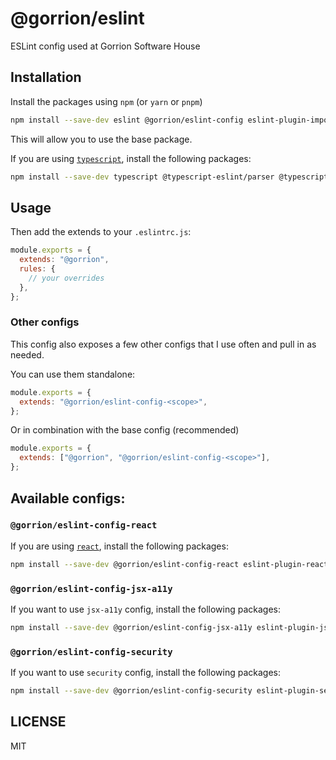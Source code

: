 # @gorrion/eslint

ESLint config used at Gorrion Software House

## Installation

Install the packages using `npm` (or `yarn` or `pnpm`)

```bash
npm install --save-dev eslint @gorrion/eslint-config eslint-plugin-import eslint-config-prettier
```

This will allow you to use the base package.

If you are using [`typescript`][typescript], install the following packages:

```bash
npm install --save-dev typescript @typescript-eslint/parser @typescript-eslint/eslint-plugin
```

## Usage

Then add the extends to your `.eslintrc.js`:

```javascript
module.exports = {
  extends: "@gorrion",
  rules: {
    // your overrides
  },
};
```

### Other configs

This config also exposes a few other configs that I use often and pull in as
needed.

You can use them standalone:

```javascript
module.exports = {
  extends: "@gorrion/eslint-config-<scope>",
};
```

Or in combination with the base config (recommended)

```javascript
module.exports = {
  extends: ["@gorrion", "@gorrion/eslint-config-<scope>"],
};
```

## Available configs:

### `@gorrion/eslint-config-react`

If you are using [`react`][react], install the following packages:

```bash
npm install --save-dev @gorrion/eslint-config-react eslint-plugin-react eslint-plugin-react-hooks
```

### `@gorrion/eslint-config-jsx-a11y`

If you want to use `jsx-a11y` config, install the following packages:

```bash
npm install --save-dev @gorrion/eslint-config-jsx-a11y eslint-plugin-jsx-a11y
```

### `@gorrion/eslint-config-security`

If you want to use `security` config, install the following packages:

```bash
npm install --save-dev @gorrion/eslint-config-security eslint-plugin-security
```

## LICENSE

MIT

<!-- prettier-ignore-start -->
[typescript]: https://github.com/microsoft/TypeScript
[react]: https://github.com/facebook/react
<!-- prettier-ignore-end -->
